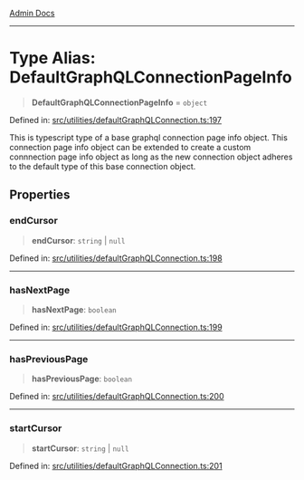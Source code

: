 [Admin Docs](/)

***

# Type Alias: DefaultGraphQLConnectionPageInfo

> **DefaultGraphQLConnectionPageInfo** = `object`

Defined in: [src/utilities/defaultGraphQLConnection.ts:197](https://github.com/gautam-divyanshu/talawa-api/blob/441b833d91882cfef7272c118419933afe47f7b6/src/utilities/defaultGraphQLConnection.ts#L197)

This is typescript type of a base graphql connection page info object. This connection page info object can be extended to create a custom connnection page info object as long as the new connection object adheres to the default type of this base connection object.

## Properties

### endCursor

> **endCursor**: `string` \| `null`

Defined in: [src/utilities/defaultGraphQLConnection.ts:198](https://github.com/gautam-divyanshu/talawa-api/blob/441b833d91882cfef7272c118419933afe47f7b6/src/utilities/defaultGraphQLConnection.ts#L198)

***

### hasNextPage

> **hasNextPage**: `boolean`

Defined in: [src/utilities/defaultGraphQLConnection.ts:199](https://github.com/gautam-divyanshu/talawa-api/blob/441b833d91882cfef7272c118419933afe47f7b6/src/utilities/defaultGraphQLConnection.ts#L199)

***

### hasPreviousPage

> **hasPreviousPage**: `boolean`

Defined in: [src/utilities/defaultGraphQLConnection.ts:200](https://github.com/gautam-divyanshu/talawa-api/blob/441b833d91882cfef7272c118419933afe47f7b6/src/utilities/defaultGraphQLConnection.ts#L200)

***

### startCursor

> **startCursor**: `string` \| `null`

Defined in: [src/utilities/defaultGraphQLConnection.ts:201](https://github.com/gautam-divyanshu/talawa-api/blob/441b833d91882cfef7272c118419933afe47f7b6/src/utilities/defaultGraphQLConnection.ts#L201)
